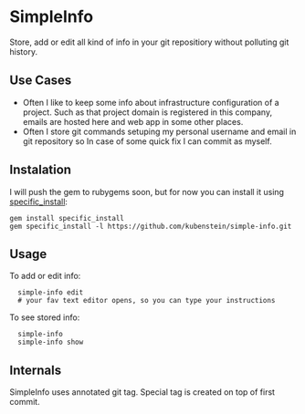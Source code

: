 SimpleInfo
=============

Store, add or edit all kind of info in your git repositiory without polluting git history.

Use Cases
---------

- Often I like to keep some info about infrastructure configuration of a project. Such as that project domain is registered in this company, emails are hosted here and web app in some other places.
- Often I store git commands setuping my personal username and email in git repository so In case of some quick fix I can commit as myself.

Instalation
---------
I will push the gem to rubygems soon, but for now you can install it using [specific_install](https://github.com/rdp/specific_install):

```
gem install specific_install
gem specific_install -l https://github.com/kubenstein/simple-info.git 
```

Usage
---------
To add or edit info:

```
  simple-info edit
  # your fav text editor opens, so you can type your instructions
```

To see stored info:

```
  simple-info
  simple-info show
```

Internals
---------
SimpleInfo uses annotated git tag. Special tag is created on top of first commit.
